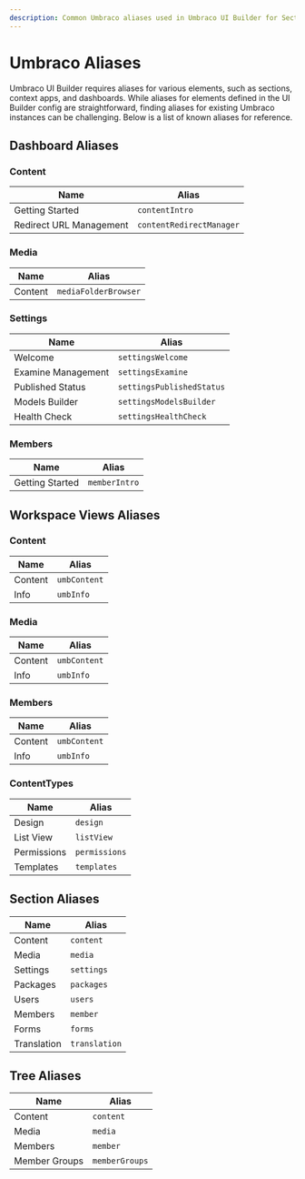 ```yaml
---
description: Common Umbraco aliases used in Umbraco UI Builder for Sections, Dashboards, Workspace Views, and Trees.
---
```


# Umbraco Aliases

Umbraco UI Builder requires aliases for various elements, such as sections, context apps, and dashboards. While aliases for elements defined in the UI Builder config are straightforward, finding aliases for existing Umbraco instances can be challenging. Below is a list of known aliases for reference.

## Dashboard Aliases

### Content

| Name | Alias |
| -- | -- |
| Getting Started | `contentIntro` |
| Redirect URL Management | `contentRedirectManager` |

### Media

| Name | Alias |
| -- | -- |
| Content | `mediaFolderBrowser` |

### Settings

| Name | Alias |
| -- | -- |
| Welcome | `settingsWelcome` |
| Examine Management | `settingsExamine` |
| Published Status | `settingsPublishedStatus` |
| Models Builder | `settingsModelsBuilder` |
| Health Check | `settingsHealthCheck` |

### Members

| Name | Alias |
| -- | -- |
| Getting Started | `memberIntro` |

## Workspace Views Aliases

### Content

| Name | Alias |
| -- | -- |
| Content | `umbContent` |
| Info | `umbInfo` |

### Media

| Name | Alias |
| -- | -- |
| Content | `umbContent` |
| Info | `umbInfo` |

### Members

| Name | Alias |
| -- | -- |
| Content | `umbContent` |
| Info | `umbInfo` |

### ContentTypes

| Name | Alias |
| -- | -- |
| Design | `design` |
| List View | `listView` |
| Permissions | `permissions` |
| Templates | `templates` |

## Section Aliases

| Name | Alias |
| -- | -- |
| Content | `content` |
| Media | `media` |
| Settings | `settings` |
| Packages | `packages` |
| Users | `users` |
| Members | `member` |
| Forms | `forms` |
| Translation | `translation` |

## Tree Aliases

| Name | Alias |
| -- | -- |
| Content | `content` |
| Media | `media` |
| Members | `member` |
| Member Groups | `memberGroups` |
